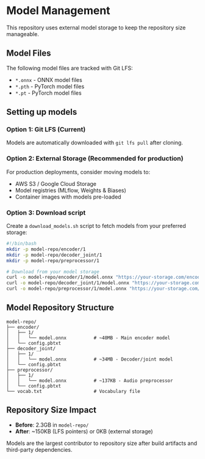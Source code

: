 # Model Management

This repository uses external model storage to keep the repository size manageable.

## Model Files

The following model files are tracked with Git LFS:
- `*.onnx` - ONNX model files
- `*.pth` - PyTorch model files  
- `*.pt` - PyTorch model files

## Setting up models

### Option 1: Git LFS (Current)
Models are automatically downloaded with `git lfs pull` after cloning.

### Option 2: External Storage (Recommended for production)
For production deployments, consider moving models to:
- AWS S3 / Google Cloud Storage
- Model registries (MLflow, Weights & Biases)
- Container images with models pre-loaded

### Option 3: Download script
Create a `download_models.sh` script to fetch models from your preferred storage:

```bash
#!/bin/bash
mkdir -p model-repo/encoder/1
mkdir -p model-repo/decoder_joint/1  
mkdir -p model-repo/preprocessor/1

# Download from your model storage
curl -o model-repo/encoder/1/model.onnx "https://your-storage.com/encoder.onnx"
curl -o model-repo/decoder_joint/1/model.onnx "https://your-storage.com/decoder.onnx"
curl -o model-repo/preprocessor/1/model.onnx "https://your-storage.com/preprocessor.onnx"
```

## Model Repository Structure

```
model-repo/
├── encoder/
│   ├── 1/
│   │   └── model.onnx          # ~40MB - Main encoder model
│   └── config.pbtxt
├── decoder_joint/
│   ├── 1/  
│   │   └── model.onnx          # ~34MB - Decoder/joint model
│   └── config.pbtxt
├── preprocessor/
│   ├── 1/
│   │   └── model.onnx          # ~137KB - Audio preprocessor
│   └── config.pbtxt
└── vocab.txt                   # Vocabulary file
```

## Repository Size Impact

- **Before**: 2.3GB in `model-repo/`
- **After**: ~150KB (LFS pointers) or 0KB (external storage)

Models are the largest contributor to repository size after build artifacts and third-party dependencies.